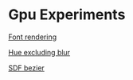 # Gpu Experiments

[Font rendering](https://github.com/it-is-zane/zgpu/tree/e9818739ed12da7e5857ac8d94430e073b9bc7e6 "commit tagged with font_rendering")

[Hue excluding blur](https://github.com/it-is-zane/zgpu/tree/4c3d5f1f18063e12d14e2d89c986670878953487 "commit tagged with hue_excluding_blur")

[SDF bezier](https://github.com/it-is-zane/zgpu/tree/4a87d507d0974eaa61ab6bca6d97f1d229d94ffb "commit tagged with sdf_bezier")
